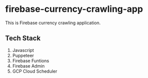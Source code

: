 # firebase-currency-crawling-app
This is Firebase currency crawling application.

## Tech Stack
1. Javascript
2. Puppeteer
3. Firebase Funtions
4. Firebase Admin
5. GCP Cloud Scheduler

